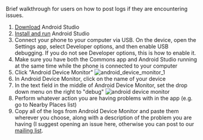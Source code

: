 Brief walkthrough for users on how to post logs if they are encountering issues.

1. [Download](https://developer.android.com/studio/index.html) Android Studio
2. [Install and run](https://developer.android.com/studio/install.html) Android Studio
3. Connect your phone to your computer via USB. On the device, open the Settings app, select Developer options, and then enable USB debugging. If you do not see Developer options, this is how to enable it. 
4. Make sure you have both the Commons app and Android Studio running at the same time while the phone is connected to your computer
5. Click "Android Device Monitor"
![android_device_monitor_1](https://user-images.githubusercontent.com/3611199/27092050-6bba06c2-50a5-11e7-9123-909d6fdc52ac.png)
6. In Android Device Monitor, click on the name of your device
7. In the text field in the middle of Android Device Monitor, set the drop down menu on the right to "debug"
![android device monitor](https://user-images.githubusercontent.com/3611199/27092086-8dbc3c86-50a5-11e7-9b1e-91f1f675ec72.png)
8. Perform whatever action you are having problems with in the app (e.g. go to Nearby Places list)
9. Copy all of the logs from Android Device Monitor and paste them wherever you choose, along with a description of the problem you are having (I suggest opening an issue here, otherwise you can post to our [mailing list](https://groups.google.com/forum/#!forum/commons-app-android).